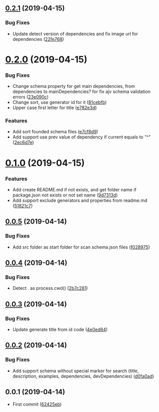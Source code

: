 ## [0.2.1](https://github.com/EndyKaufman/schematics-readme/compare/0.2.0...0.2.1) (2019-04-15)


### Bug Fixes

* Update detect version of dependencies and fix image url for dependencies ([22fe768](https://github.com/EndyKaufman/schematics-readme/commit/22fe768))



# [0.2.0](https://github.com/EndyKaufman/schematics-readme/compare/0.1.0...0.2.0) (2019-04-15)


### Bug Fixes

* Change schema property for get main dependencies, from dependencies to mainDependencies? for fix ajv schema validation errors ([23e090c](https://github.com/EndyKaufman/schematics-readme/commit/23e090c))
* Change sort, use generator id for it ([81cebfb](https://github.com/EndyKaufman/schematics-readme/commit/81cebfb))
* Upper case first letter for title ([e782e3d](https://github.com/EndyKaufman/schematics-readme/commit/e782e3d))


### Features

* Add sort founded schema files ([e7cf8d9](https://github.com/EndyKaufman/schematics-readme/commit/e7cf8d9))
* Add support use prev value of dependency if current equals to "^" ([2ec6d7e](https://github.com/EndyKaufman/schematics-readme/commit/2ec6d7e))



# [0.1.0](https://github.com/EndyKaufman/schematics-readme/compare/0.0.5...0.1.0) (2019-04-15)


### Features

* Add create README.md if not exists, and get folder name if package.json not exists or not set name ([9d7313d](https://github.com/EndyKaufman/schematics-readme/commit/9d7313d))
* Add support exclude generators and properties from readme.md ([51821c7](https://github.com/EndyKaufman/schematics-readme/commit/51821c7))



## [0.0.5](https://github.com/EndyKaufman/schematics-readme/compare/0.0.4...0.0.5) (2019-04-14)


### Bug Fixes

* Add src folder as start folder for scan schema.json files ([f028975](https://github.com/EndyKaufman/schematics-readme/commit/f028975))



## [0.0.4](https://github.com/EndyKaufman/schematics-readme/compare/0.0.3...0.0.4) (2019-04-14)


### Bug Fixes

* Detect . as process.cwd() ([2b7c281](https://github.com/EndyKaufman/schematics-readme/commit/2b7c281))



## [0.0.3](https://github.com/EndyKaufman/schematics-readme/compare/0.0.2...0.0.3) (2019-04-14)


### Bug Fixes

* Update generate title from id code ([4e0ed84](https://github.com/EndyKaufman/schematics-readme/commit/4e0ed84))



## [0.0.2](https://github.com/EndyKaufman/schematics-readme/compare/0.0.1...0.0.2) (2019-04-14)


### Bug Fixes

* Add support schema without special marker for search (title, description, examples, dependencies, devDependencies) ([d0fa0ad](https://github.com/EndyKaufman/schematics-readme/commit/d0fa0ad))



## 0.0.1 (2019-04-14)


* First commit ([62425eb](https://github.com/EndyKaufman/schematics-readme/commit/62425eb))



